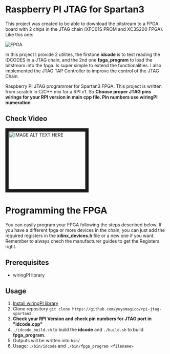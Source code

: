 # Raspberry PI JTAG for Spartan3
This project was created to be able to download the bitstream to a FPGA board with 2 chips in the JTAG chain (XFC01S PROM and XC3S200 FPGA). Like this one:  

![FPGA](https://www.picclickimg.com/d/l400/pict/202418248319_/XILINX-SPARTAN-3-XC3S200-FPGA-module-FPGA-kit-Development.jpg).

In this project I provide 2 utilites, the firstone **idcode** is to test reading the IDCODES in a JTAG chain, and the 2nd one **fpga_program** to load the bitstream into the fpga. Is super simple to extend the functionalities. I also implemented the JTAG TAP Controller to improve the control of the JTAG Chain.

Raspberry PI JTAG programmer for Spartan3 FPGA. This project is written from scratch in C/C++ mix for a RPI v1. So **Choose proper JTAG pins wirings for your RPI version in main cpp file. Pin numbers use wiringPI numeration** 

## Check Video
  <a href="http://www.youtube.com/watch?feature=player_embedded&v=aABMkHJeyaw" target="_blank"><img src="http://img.youtube.com/vi/aABMkHJeyaw/0.jpg" 
alt="IMAGE ALT TEXT HERE" width="240" height="180" border="10" /></a>

# Programming the FPGA
You can easily program your FPGA following the steps described below. If you have a different fpga or more devices in the chain, you can just add the required registers in the **xilinx_devices.h** file or a new one if you want. Remember to always chech the manufacturer guides to get the Registers right.

## Prerequisites
* wiringPI library

## Usage
1. [Install wiringPI library](http://wiringpi.com/download-and-install/)
2. Clone repository `git clone https://github.com/yuyomagico/rpi-jtag-spartan3`
3. **Check your RPI Version and check pin numbers for JTAG port in "idcode.cpp"**
4. `./idcode_build.sh` to build the **idcode** and `./build.sh` to build **fpga_program**.
5. Outputs will be written into `bin/`
6. Usage: `./bin/idcode` and `./bin/fpga_program <filename>`
